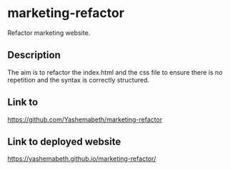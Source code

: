 # marketing-refactor
Refactor marketing website.

## Description 
The aim is to refactor the index.html and the css file to ensure there is no repetition and the syntax is correctly structured. 

## Link to
https://github.com/Yashemabeth/marketing-refactor

## Link to deployed website 
https://yashemabeth.github.io/marketing-refactor/
